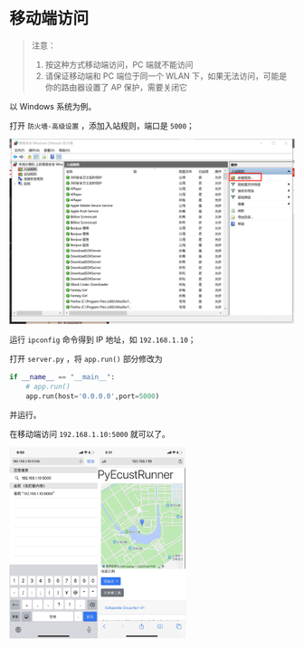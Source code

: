 # 移动端访问

> 注意：
>
> 1. 按这种方式移动端访问，PC 端就不能访问
> 2. 请保证移动端和 PC 端位于同一个 WLAN 下，如果无法访问，可能是你的路由器设置了 AP 保护，需要关闭它

以 Windows 系统为例。

打开 `防火墙-高级设置` ，添加入站规则，端口是 `5000`；

![image-20200526093913960](.\img\image-20200526093913960.png)

运行 `ipconfig` 命令得到 IP 地址，如 `192.168.1.10`；

打开 `server.py` ，将 `app.run()` 部分修改为

```python
if __name__ == "__main__":
    # app.run()
    app.run(host='0.0.0.0',port=5000)
```

并运行。

在移动端访问 `192.168.1.10:5000` 就可以了。

<img src=".\img\743b0009de7318126593ef99e2a871d.jpg" alt="743b0009de7318126593ef99e2a871d" style="zoom:33%;" /><img src=".\img\32077de29e6ae28f8bcc40625d6bcd6.jpg" alt="32077de29e6ae28f8bcc40625d6bcd6" style="zoom:33%;" />